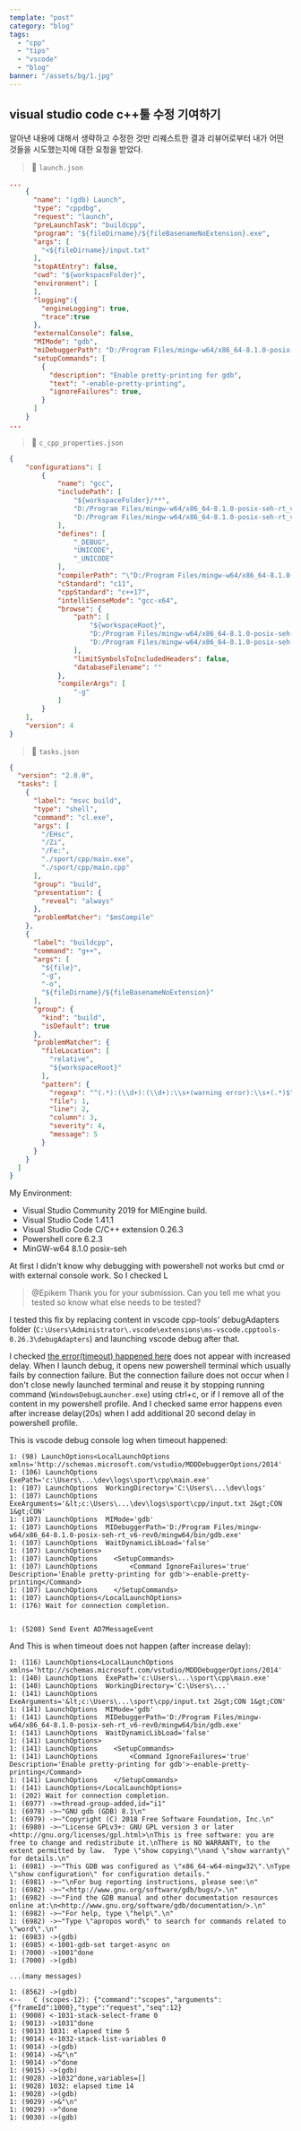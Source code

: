 ```yaml
---
template: "post"
category: "blog"
tags: 
  - "cpp"
  - "tips"
  - "vscode"
  - "blog"
banner: "/assets/bg/1.jpg"
---
```


## visual studio code c++툴 수정 기여하기

알아낸 내용에 대해서 생략하고 수정한 것만 리퀘스트한 결과 리뷰어로부터 내가 어떤 것들을 시도했는지에 대한 요청을 받았다.

> 📂 `launch.json`
```json
...
    {
      "name": "(gdb) Launch",
      "type": "cppdbg",
      "request": "launch",
      "preLaunchTask": "buildcpp",
      "program": "${fileDirname}/${fileBasenameNoExtension}.exe",
      "args": [
        "<${fileDirname}/input.txt"
      ],
      "stopAtEntry": false,
      "cwd": "${workspaceFolder}",
      "environment": [
      ],
      "logging":{
        "engineLogging": true,
        "trace":true
      },
      "externalConsole": false,
      "MIMode": "gdb",
      "miDebuggerPath": "D:/Program Files/mingw-w64/x86_64-8.1.0-posix-seh-rt_v6-rev0/mingw64/bin/gdb.exe",
      "setupCommands": [
        {
          "description": "Enable pretty-printing for gdb",
          "text": "-enable-pretty-printing",
          "ignoreFailures": true,
        }
      ]
    }
...
```

> 📂 `c_cpp_properties.json`
```json
{
    "configurations": [
        {
            "name": "gcc",
            "includePath": [
                "${workspaceFolder}/**",
                "D:/Program Files/mingw-w64/x86_64-8.1.0-posix-seh-rt_v6-rev0/mingw64/include",
                "D:/Program Files/mingw-w64/x86_64-8.1.0-posix-seh-rt_v6-rev0/mingw64/lib/gcc/x86_64-w64-mingw32/8.1.0/include/**"
            ],
            "defines": [
                "_DEBUG",
                "UNICODE",
                "_UNICODE"
            ],
            "compilerPath": "\"D:/Program Files/mingw-w64/x86_64-8.1.0-posix-seh-rt_v6-rev0/mingw64/bin/g++.exe\"",
            "cStandard": "c11",
            "cppStandard": "c++17",
            "intelliSenseMode": "gcc-x64",
            "browse": {
                "path": [
                    "${workspaceRoot}",
                    "D:/Program Files/mingw-w64/x86_64-8.1.0-posix-seh-rt_v6-rev0/mingw64/include",
                    "D:/Program Files/mingw-w64/x86_64-8.1.0-posix-seh-rt_v6-rev0/mingw64/lib/gcc/x86_64-w64-mingw32/8.1.0/include"
                ],
                "limitSymbolsToIncludedHeaders": false,
                "databaseFilename": ""
            },
            "compilerArgs": [
                "-g"
            ]
        }
    ],
    "version": 4
}
```

> 📂 `tasks.json`
```json
{
  "version": "2.0.0",
  "tasks": [
    {
      "label": "msvc build",
      "type": "shell",
      "command": "cl.exe",
      "args": [
        "/EHsc",
        "/Zi",
        "/Fe:",
        "./sport/cpp/main.exe",
        "./sport/cpp/main.cpp"
      ],
      "group": "build",
      "presentation": {
        "reveal": "always"
      },
      "problemMatcher": "$msCompile"
    },
    {
      "label": "buildcpp",
      "command": "g++",
      "args": [
        "${file}",
        "-g",
        "-o",
        "${fileDirname}/${fileBasenameNoExtension}"
      ],
      "group": {
        "kind": "build",
        "isDefault": true
      },
      "problemMatcher": {
        "fileLocation": [
          "relative",
          "${workspaceRoot}"
        ],
        "pattern": {
          "regexp": "^(.*):(\\d+):(\\d+):\\s+(warning error):\\s+(.*)$",
          "file": 1,
          "line": 2,
          "column": 3,
          "severity": 4,
          "message": 5
        }
      }
    }
  ]
}
```



My Environment:
- Visual Studio Community 2019 for MIEngine build.  
- Visual Studio Code 1.41.1
- Visual Studio Code C/C++ extension 0.26.3
- Powershell core 6.2.3
- MinGW-w64 8.1.0 posix-seh

At first I didn't know why debugging with powershell not works but cmd or with external console work. So I checked L

>@Epikem Thank you for your submission. Can you tell me what you tested so know what else needs to be tested?

I tested this fix by replacing content in vscode cpp-tools' debugAdapters folder (`C:\Users\Administrator\.vscode\extensions\ms-vscode.cpptools-0.26.3\debugAdapters`) and launching vscode debug after that.

I checked [the error(timeout) happened here](https://github.com/microsoft/vscode-cpptools/issues/2889) does not appear with increased delay.
When I launch debug, it opens new powershell terminal which usually fails by connection failure. But the connection failure does not occur when I don't close newly launched terminal and reuse it by stopping running command (`WindowsDebugLauncher.exe`) using ctrl+c, or if I remove all of the content in my powershell profile.
And I checked same error happens even after increase delay(20s) when I add additional 20 second delay in powershell profile.


This is vscode debug console log when timeout happened:

```log
1: (98) LaunchOptions<LocalLaunchOptions xmlns='http://schemas.microsoft.com/vstudio/MDDDebuggerOptions/2014'
1: (106) LaunchOptions  ExePath='c:\Users\...\dev\logs\sport\cpp\main.exe'
1: (107) LaunchOptions  WorkingDirectory='C:\Users\...\dev\logs'
1: (107) LaunchOptions  ExeArguments='&lt;c:\Users\...\dev\logs\sport\cpp/input.txt 2&gt;CON 1&gt;CON'
1: (107) LaunchOptions  MIMode='gdb'
1: (107) LaunchOptions  MIDebuggerPath='D:/Program Files/mingw-w64/x86_64-8.1.0-posix-seh-rt_v6-rev0/mingw64/bin/gdb.exe'
1: (107) LaunchOptions  WaitDynamicLibLoad='false'
1: (107) LaunchOptions>
1: (107) LaunchOptions    <SetupCommands>
1: (107) LaunchOptions        <Command IgnoreFailures='true' Description='Enable pretty-printing for gdb'>-enable-pretty-printing</Command>
1: (107) LaunchOptions    </SetupCommands>
1: (107) LaunchOptions</LocalLaunchOptions>
1: (176) Wait for connection completion.


1: (5208) Send Event AD7MessageEvent
```

And This is when timeout does not happen (after increase delay):

```log
1: (116) LaunchOptions<LocalLaunchOptions xmlns='http://schemas.microsoft.com/vstudio/MDDDebuggerOptions/2014'
1: (140) LaunchOptions  ExePath='c:\Users\...\sport\cpp\main.exe'
1: (140) LaunchOptions  WorkingDirectory='C:\Users\...'
1: (141) LaunchOptions  ExeArguments='&lt;c:\Users\...\sport\cpp/input.txt 2&gt;CON 1&gt;CON'
1: (141) LaunchOptions  MIMode='gdb'
1: (141) LaunchOptions  MIDebuggerPath='D:/Program Files/mingw-w64/x86_64-8.1.0-posix-seh-rt_v6-rev0/mingw64/bin/gdb.exe'
1: (141) LaunchOptions  WaitDynamicLibLoad='false'
1: (141) LaunchOptions>
1: (141) LaunchOptions    <SetupCommands>
1: (141) LaunchOptions        <Command IgnoreFailures='true' Description='Enable pretty-printing for gdb'>-enable-pretty-printing</Command>
1: (141) LaunchOptions    </SetupCommands>
1: (141) LaunchOptions</LocalLaunchOptions>
1: (202) Wait for connection completion.
1: (6977) ->=thread-group-added,id="i1"
1: (6978) ->~"GNU gdb (GDB) 8.1\n"
1: (6979) ->~"Copyright (C) 2018 Free Software Foundation, Inc.\n"
1: (6980) ->~"License GPLv3+: GNU GPL version 3 or later <http://gnu.org/licenses/gpl.html>\nThis is free software: you are free to change and redistribute it.\nThere is NO WARRANTY, to the extent permitted by law.  Type \"show copying\"\nand \"show warranty\" for details.\n"
1: (6981) ->~"This GDB was configured as \"x86_64-w64-mingw32\".\nType \"show configuration\" for configuration details."
1: (6981) ->~"\nFor bug reporting instructions, please see:\n"
1: (6982) ->~"<http://www.gnu.org/software/gdb/bugs/>.\n"
1: (6982) ->~"Find the GDB manual and other documentation resources online at:\n<http://www.gnu.org/software/gdb/documentation/>.\n"
1: (6982) ->~"For help, type \"help\".\n"
1: (6982) ->~"Type \"apropos word\" to search for commands related to \"word\".\n"
1: (6983) ->(gdb)
1: (6985) <-1001-gdb-set target-async on
1: (7000) ->1001^done
1: (7000) ->(gdb)

...(many messages)

1: (8562) ->(gdb)
<--   C (scopes-12): {"command":"scopes","arguments":{"frameId":1000},"type":"request","seq":12}
1: (9008) <-1031-stack-select-frame 0
1: (9013) ->1031^done
1: (9013) 1031: elapsed time 5
1: (9014) <-1032-stack-list-variables 0
1: (9014) ->(gdb)
1: (9014) ->&"\n"
1: (9014) ->^done
1: (9015) ->(gdb)
1: (9028) ->1032^done,variables=[]
1: (9028) 1032: elapsed time 14
1: (9028) ->(gdb)
1: (9029) ->&"\n"
1: (9029) ->^done
1: (9030) ->(gdb)
```

